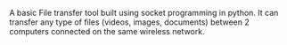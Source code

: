 A basic File transfer tool built using socket programming in python. It can transfer any type of files (videos, images, documents) between 2 computers connected on the same wireless network.
